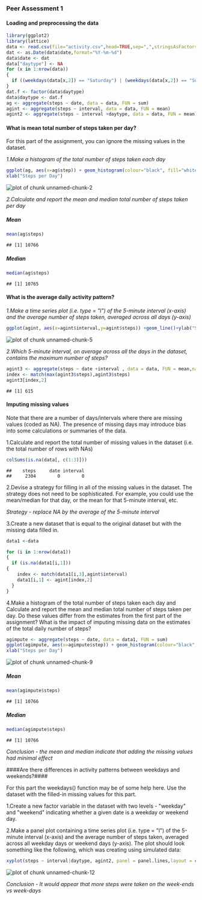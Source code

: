 ### Peer Assessment 1

#### Loading and preprocessing the data



```r
library(ggplot2)
library(lattice)
data <- read.csv(file="activity.csv",head=TRUE,sep=",",stringsAsFactors=FALSE)
dat <- as.Date(data$date,format="%Y-%m-%d")
data$date <- dat
data["daytype"] <- NA
for (x in 1:nrow(data))
{
  if ((weekdays(data[x,2]) == "Saturday") | (weekdays(data[x,2]) == "Sunday")) { data[x,4] = "weekend" } else  {data[x,4] = "weekday"}
}
dat.f <- factor(data$daytype)
data$daytype <- dat.f
ag <- aggregate(steps ~ date, data = data, FUN = sum)
agint <- aggregate(steps ~ interval, data = data, FUN = mean)
agint2 <- aggregate(steps ~ interval +daytype, data = data, FUN = mean)
```



#### What is mean total number of steps taken per day?

For this part of the assignment, you can ignore the missing values in the dataset.

*1.Make a histogram of the total number of steps taken each day*


```r
ggplot(ag, aes(x=ag$step)) + geom_histogram(colour="black", fill="white",binwidth=800)+
xlab("Steps per Day")
```

![plot of chunk unnamed-chunk-2](./PA1_template_files/figure-html/unnamed-chunk-2.png) 

*2.Calculate and report the mean and median total number of steps taken per day*

##### Mean

```r
mean(ag$steps)
```

```
## [1] 10766
```
##### Median

```r
median(ag$steps)
```

```
## [1] 10765
```


#### What is the average daily activity pattern?

*1.Make a time series plot (i.e. type = "l") of the 5-minute interval (x-axis) and the average number of steps taken, averaged across all days (y-axis)*

```r
ggplot(agint, aes(x=agint$interval,y=agint$steps)) +geom_line()+ylab("Steps")+ xlab("5-minute Intervals")
```

![plot of chunk unnamed-chunk-5](./PA1_template_files/figure-html/unnamed-chunk-5.png) 

*2.Which 5-minute interval, on average across all the days in the dataset, contains the maximum number of steps?*


```r
agint3 <- aggregate(steps ~ date +interval , data = data, FUN = mean,na.rm=TRUE)
index <- match(max(agint3$steps),agint3$steps)
agint3[index,2]
```

```
## [1] 615
```

#### Imputing missing values ####

Note that there are a number of days/intervals where there are missing values (coded as NA). The presence of missing days may introduce bias into some calculations or summaries of the data.

1.Calculate and report the total number of missing values in the dataset (i.e. the total number of rows with NAs)


```r
colSums(is.na(data[, c(1:3)])) 
```

```
##    steps     date interval 
##     2304        0        0
```

2.Devise a strategy for filling in all of the missing values in the dataset. The strategy does not need to be sophisticated. For example, you could use the mean/median for that day, or the mean for that 5-minute interval, etc.

*Strategy - replace NA by the average of the 5-minute interval*



3.Create a new dataset that is equal to the original dataset but with the missing data filled in.

```r
data1 <-data

for (i in 1:nrow(data1)) 
{
  if (is.na(data1[i,1]))
{
    index <- match(data1[i,3],agint$interval)
    data1[i,1] <- agint[index,2]
  }
}
```

4.Make a histogram of the total number of steps taken each day and Calculate and report the mean and median total number of steps taken per day. Do these values differ from the estimates from the first part of the assignment? What is the impact of imputing missing data on the estimates of the total daily number of steps?

```r
agimpute <- aggregate(steps ~ date, data = data1, FUN = sum)
ggplot(agimpute, aes(x=agimpute$step)) + geom_histogram(colour="black", fill="white",binwidth=800)+
xlab("Steps per Day")
```

![plot of chunk unnamed-chunk-9](./PA1_template_files/figure-html/unnamed-chunk-9.png) 

##### Mean


```r
mean(agimpute$steps)
```

```
## [1] 10766
```
##### Median

```r
median(agimpute$steps)
```

```
## [1] 10766
```
*Conclusion - the mean and median indicate that adding the missing values had minimal effect*

####Are there differences in activity patterns between weekdays and weekends?####

For this part the weekdays() function may be of some help here. Use the dataset with the filled-in missing values for this part.

1.Create a new factor variable in the dataset with two levels - "weekday" and "weekend" indicating whether a given date is a weekday or weekend day.


2.Make a panel plot containing a time series plot (i.e. type = "l") of the 5-minute interval (x-axis) and the average number of steps taken, averaged across all weekday days or weekend days (y-axis). The plot should look something like the following, which was creating using simulated data:


```r
xyplot(steps ~ interval|daytype, agint2, panel = panel.lines,layout = c(1,2))
```

![plot of chunk unnamed-chunk-12](./PA1_template_files/figure-html/unnamed-chunk-12.png) 

*Conclusion - It would appear that more steps were taken on the week-ends vs week-days*

